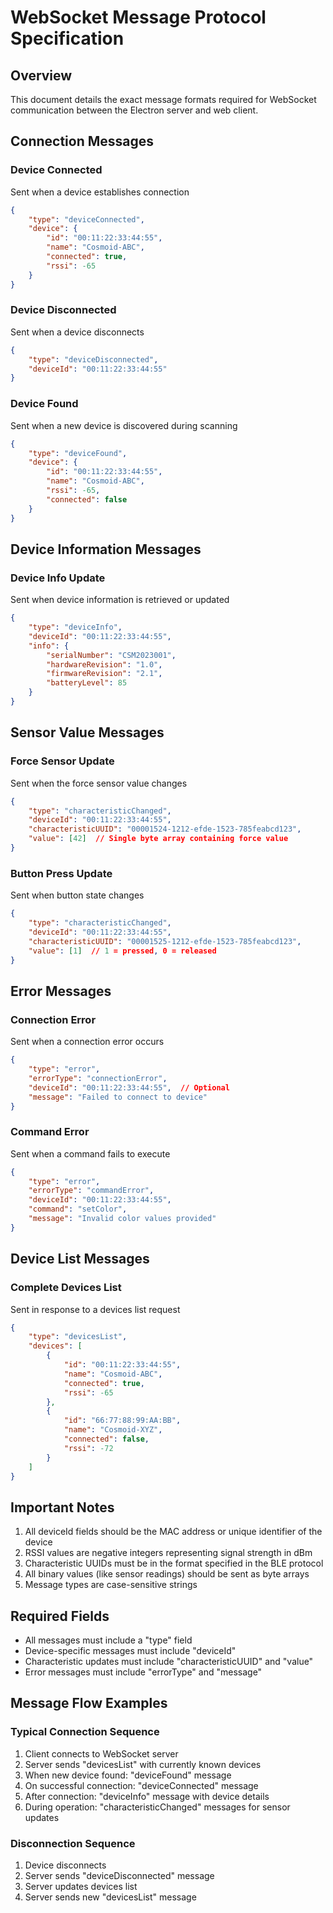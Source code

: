# WebSocket Message Protocol Specification

## Overview
This document details the exact message formats required for WebSocket communication between the Electron server and web client.

## Connection Messages

### Device Connected
Sent when a device establishes connection

```json
{
    "type": "deviceConnected",
    "device": {
        "id": "00:11:22:33:44:55",
        "name": "Cosmoid-ABC",
        "connected": true,
        "rssi": -65
    }
}
```

### Device Disconnected
Sent when a device disconnects

```json
{
    "type": "deviceDisconnected",
    "deviceId": "00:11:22:33:44:55"
}
```

### Device Found
Sent when a new device is discovered during scanning

```json
{
    "type": "deviceFound",
    "device": {
        "id": "00:11:22:33:44:55",
        "name": "Cosmoid-ABC",
        "rssi": -65,
        "connected": false
    }
}
```

## Device Information Messages

### Device Info Update
Sent when device information is retrieved or updated

```json
{
    "type": "deviceInfo",
    "deviceId": "00:11:22:33:44:55",
    "info": {
        "serialNumber": "CSM2023001",
        "hardwareRevision": "1.0",
        "firmwareRevision": "2.1",
        "batteryLevel": 85
    }
}
```

## Sensor Value Messages

### Force Sensor Update
Sent when the force sensor value changes

```json
{
    "type": "characteristicChanged",
    "deviceId": "00:11:22:33:44:55",
    "characteristicUUID": "00001524-1212-efde-1523-785feabcd123",
    "value": [42]  // Single byte array containing force value
}
```

### Button Press Update
Sent when button state changes

```json
{
    "type": "characteristicChanged",
    "deviceId": "00:11:22:33:44:55",
    "characteristicUUID": "00001525-1212-efde-1523-785feabcd123",
    "value": [1]  // 1 = pressed, 0 = released
}
```

## Error Messages

### Connection Error
Sent when a connection error occurs

```json
{
    "type": "error",
    "errorType": "connectionError",
    "deviceId": "00:11:22:33:44:55",  // Optional
    "message": "Failed to connect to device"
}
```

### Command Error
Sent when a command fails to execute

```json
{
    "type": "error",
    "errorType": "commandError",
    "deviceId": "00:11:22:33:44:55",
    "command": "setColor",
    "message": "Invalid color values provided"
}
```

## Device List Messages

### Complete Devices List
Sent in response to a devices list request

```json
{
    "type": "devicesList",
    "devices": [
        {
            "id": "00:11:22:33:44:55",
            "name": "Cosmoid-ABC",
            "connected": true,
            "rssi": -65
        },
        {
            "id": "66:77:88:99:AA:BB",
            "name": "Cosmoid-XYZ",
            "connected": false,
            "rssi": -72
        }
    ]
}
```

## Important Notes

1. All deviceId fields should be the MAC address or unique identifier of the device
2. RSSI values are negative integers representing signal strength in dBm
3. Characteristic UUIDs must be in the format specified in the BLE protocol
4. All binary values (like sensor readings) should be sent as byte arrays
5. Message types are case-sensitive strings

## Required Fields
- All messages must include a "type" field
- Device-specific messages must include "deviceId"
- Characteristic updates must include "characteristicUUID" and "value"
- Error messages must include "errorType" and "message"

## Message Flow Examples

### Typical Connection Sequence
1. Client connects to WebSocket server
2. Server sends "devicesList" with currently known devices
3. When new device found: "deviceFound" message
4. On successful connection: "deviceConnected" message
5. After connection: "deviceInfo" message with device details
6. During operation: "characteristicChanged" messages for sensor updates

### Disconnection Sequence
1. Device disconnects
2. Server sends "deviceDisconnected" message
3. Server updates devices list
4. Server sends new "devicesList" message 
